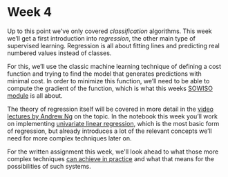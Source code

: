 
# Week 4

Up to this point we've only covered *classification* algorithms. This week
we’ll get a first introduction into *regression*, the other main type of
supervised learning. Regression is all about fitting lines and predicting real numbered
values instead of classes.

For this, we’ll use the classic machine learning technique of defining a cost
function and trying to find the model that generates predictions with minimal cost.
In order to minimize this function, we’ll need to be able to compute the gradient
of the function, which is what this weeks [SOWISO module](/week4/gradients) is all
about.

The theory of regression itself will be covered in more detail in the
[video lectures by Andrew Ng](/week4/linear-regression) on the topic.
In the notebook this week you’ll work on implementing
[univariate linear regression](/week4/gradient-descent), which is the most basic
form of regression, but already introduces a lot of the relevant concepts we’ll
need for more complex techniques later on.

For the written assignment this week, we'll look ahead to what those
more complex techniques [can achieve in practice](/week4/alphago) and what that
means for the possibilities of such systems.
